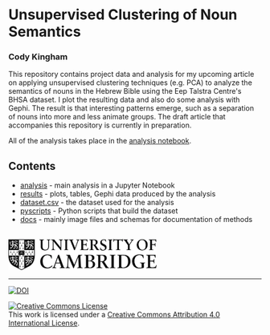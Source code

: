 # Unsupervised Clustering of Noun Semantics 
### Cody Kingham

This repository contains project data and analysis for my upcoming article on 
applying unsupervised clustering techniques (e.g. PCA) to analyze the semantics 
of nouns in the Hebrew Bible using the Eep Talstra Centre's BHSA dataset. I plot 
the resulting data and also do some analysis with Gephi. The result is that interesting 
patterns emerge, such as a separation of nouns into more and less animate groups. The 
draft article that accompanies this repository is currently in preparation.

All of the analysis takes place in the [analysis notebook](https://nbviewer.jupyter.org/github/codykingham/noun_semantics/blob/master/analysis.ipynb).

## Contents 

* [analysis](analysis.ipynb) - main analysis in a Jupyter Notebook
* [results](results) - plots, tables, Gephi data produced by the analysis
* [dataset.csv](dataset.csv) - the dataset used for the analysis 
* [pyscripts](pyscripts) - Python scripts that build the dataset
* [docs](docs) - mainly image files and schemas for documentation of methods


<br>
<a href="https://www.ames.cam.ac.uk/people/current-phd-students"><img src="docs/CambridgeU_BW.png" width="295.25" height="61.375"></a> 

<hr>

[![DOI](https://zenodo.org/badge/DOI/10.5281/zenodo.1493906.svg)](https://doi.org/10.5281/zenodo.1493906)

<a rel="license" href="http://creativecommons.org/licenses/by/4.0/"><img alt="Creative Commons License" style="border-width:0" src="https://i.creativecommons.org/l/by/4.0/88x31.png" /></a><br />This work is licensed under a <a rel="license" href="http://creativecommons.org/licenses/by/4.0/">Creative Commons Attribution 4.0 International License</a>.
